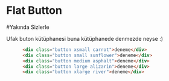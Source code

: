 # Flat Button

#Yakında Sizlerle

Ufak buton kütüphanesi buna kütüphanede denmezde neyse :)

```html
      <div class="button xsmall carrot">deneme</div>
      <div class="button small sunflower">deneme</div>
      <div class="button medium asphalt">deneme</div>
      <div class="button large alizarin">deneme</div>
      <div class="button xlarge river">deneme</div>
```
